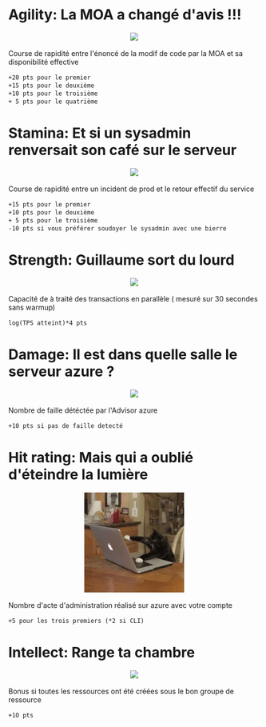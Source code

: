 
# Agility: La MOA a changé d'avis !!!
<center><img src="http://www.aerocontact.com/public/img/fiches_metiers/Fiche-115_Chef-de-projet-maitrise-ouvrage.jpg" width="200"></center>

 Course de rapidité entre l'énoncé de la modif de code par la MOA et sa disponibilité effective
```
+20 pts pour le premier
+15 pts pour le deuxième
+10 pts pour le troisième
+ 5 pts pour le quatrième
```

# Stamina: Et si un sysadmin renversait son café sur le serveur
<center><img src=http://i.imgur.com/OQ0VO.jpg" width="200"></center>

Course de rapidité entre un incident de prod et le retour effectif du service
```
+15 pts pour le premier
+10 pts pour le deuxième
+ 5 pts pour le troisième
-10 pts si vous préférer soudoyer le sysadmin avec une bierre
```

# Strength: Guillaume sort du lourd
<center><img src=http://4.bp.blogspot.com/_-BH0RfUWDMg/SGmn1BnswsI/AAAAAAAABkg/6azhVmGmnmg/s400/ironman.jpg" width="200"> </center>

Capacité de à traité des transactions en parallèle ( mesuré sur 30 secondes sans warmup)
```
log(TPS atteint)*4 pts
```


# Damage: Il est dans quelle salle le serveur azure ?
<center><img src=https://www.media-animation.be/IMG/arton632.jpg?1451937383" width="200"></center>

Nombre de faille détéctée par l'Advisor azure
```
+10 pts si pas de faille detecté
```

# Hit rating: Mais qui a oublié d'éteindre la lumière
<center><img src=./others/200w_d.gif" width="200"></center>

Nombre d'acte d'administration réalisé sur azure avec votre compte
```
+5 pour les trois premiers (*2 si CLI)
```

# Intellect: Range ta chambre
<center><img src=https://i.imgur.com/UGoye.jpg" width="200"></center>

Bonus si toutes les ressources ont été créées sous le bon groupe de ressource
```
+1O pts
```
	